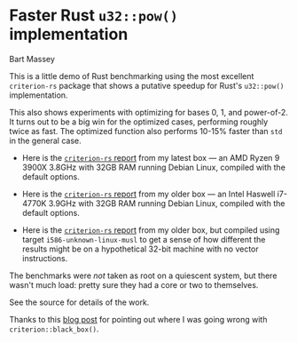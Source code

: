 # Faster Rust `u32::pow()` implementation
Bart Massey

This is a little demo of Rust benchmarking using the most
excellent `criterion-rs` package that shows a putative
speedup for Rust's `u32::pow()` implementation.

This also shows experiments with optimizing for bases 0, 1,
and power-of-2. It turns out to be a big win for the
optimized cases, performing roughly twice as fast. The
optimized function also performs 10-15% faster than `std` in
the general case.

* Here is the
[`criterion-rs` report](https://BartMassey.github.io/rust-pow/criterion-report-ryzen9/report/index.html)
from my latest box — an AMD Ryzen 9 3900X 3.8GHz with 32GB RAM
running Debian Linux, compiled with the default options.

* Here is the
[`criterion-rs` report](https://BartMassey.github.io/rust-pow/criterion-report-haswell/report/index.html)
from my older box — an Intel Haswell i7-4770K 3.9GHz with 32GB RAM
running Debian Linux, compiled with the default options.

* Here is the
[`criterion-rs` report](https://BartMassey.github.io/rust-pow/criterion-report-i586/report/index.html)
from my older box, but compiled using target
`i586-unknown-linux-musl` to get a sense of how different
the results might be on a hypothetical 32-bit machine with
no vector instructions.

The benchmarks were *not* taken as
root on a quiescent system, but there wasn't much load:
pretty sure they had a core or two to themselves.

See the source for details of the work.

Thanks to this
[blog post](https://www.reddit.com/r/rust/comments/sh8u72/why_my_rust_benchmarks_were_wrong_or_how_to/)
for pointing out where I was going wrong with `criterion::black_box()`.
